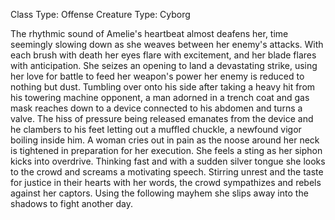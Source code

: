 Class Type: Offense
Creature Type: Cyborg

The rhythmic sound of Amelie's heartbeat almost deafens her, time seemingly slowing down as she weaves between her enemy's attacks. With each brush with death her eyes flare with excitement, and her blade flares with anticipation. She seizes an opening to land a devastating strike, using her love for battle to feed her weapon's power her enemy is reduced to nothing but dust.
Tumbling over onto his side after taking a heavy hit from his towering machine opponent, a man adorned in a trench coat and gas mask reaches down to a device connected to his abdomen and turns a valve. The hiss of pressure being released emanates from the device and he clambers to his feet letting out a muffled chuckle, a newfound vigor boiling inside him.
A woman cries out in pain as the noose around her neck is tightened in preparation for her execution. She feels a sting as her siphon kicks into overdrive. Thinking fast and with a sudden silver tongue she looks to the crowd and screams a motivating speech. Stirring unrest and the taste for justice in their hearts with her words, the crowd sympathizes and rebels against her captors. Using the following mayhem she slips away into the shadows to fight another day.